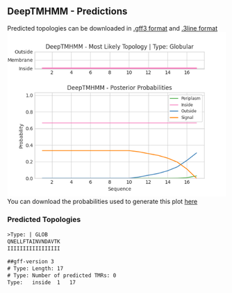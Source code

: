 ## DeepTMHMM - Predictions
Predicted topologies can be downloaded in [.gff3 format](TMRs.gff3) and [.3line format](predicted_topologies.3line)
![picture](plot.png)
You can download the probabilities used to generate this plot [here](Type:_probs.csv)
### Predicted Topologies
```
>Type: | GLOB
QNELLFTAINVNDAVTK
IIIIIIIIIIIIIIIII

```


```
##gff-version 3
# Type: Length: 17
# Type: Number of predicted TMRs: 0
Type:	inside	1	17				

```
